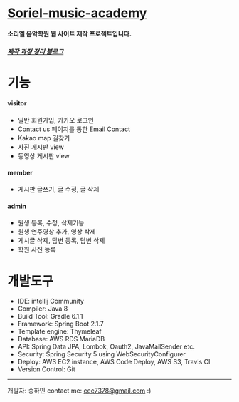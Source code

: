 # [Soriel-music-academy](https://www.sorielacademy.com/)
**소리엘 음악학원 웹 사이트 제작 프로젝트입니다.**  
##### [제작 과정 정리 블로그](https://naldal.github.io/)

# 기능
#### visitor
- 일반 회원가입, 카카오 로그인
- Contact us 페이지를 통한 Email Contact
- Kakao map 길찾기
- 사진 게시판 view
- 동영상 게시판 view


#### member
- 게시판 글쓰기, 글 수정, 글 삭제


#### admin
- 원생 등록, 수정, 삭제기능
- 원생 연주영상 추가, 영상 삭제
- 게시글 삭제, 답변 등록, 답변 삭제
- 학원 사진 등록

# 개발도구
- IDE: intellij Community
- Compiler: Java 8
- Build Tool: Gradle 6.1.1
- Framework: Spring Boot 2.1.7
- Template engine: Thymeleaf
- Database: AWS RDS MariaDB
- API: Spring Data JPA, Lombok, Oauth2, JavaMailSender etc.
- Security: Spring Security 5 using WebSecurityConfigurer
- Deploy: AWS EC2 instance, AWS Code Deploy, AWS S3, Travis CI
- Version Control: Git

------
개발자: 송하민
contact me: cec7378@gmail.com
:) 






